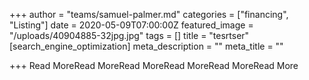 +++
author = "teams/samuel-palmer.md"
categories = ["financing", "Listing"]
date = 2020-05-09T07:00:00Z
featured_image = "/uploads/40904885-32jpg.jpg"
tags = []
title = "tesrtser"
[search_engine_optimization]
meta_description = ""
meta_title = ""

+++
Read MoreRead MoreRead MoreRead MoreRead MoreRead More